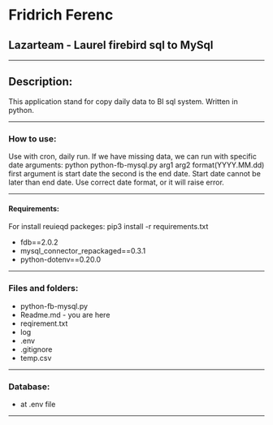 # Fridrich Ferenc

## Lazarteam - Laurel firebird sql to MySql

---

## Description:

This application stand for copy daily data to BI sql system.
Written in python.

---

### **How to use:**

Use with cron, daily run.
If we have missing data, we can run with specific date arguments:
python python-fb-mysql.py arg1 arg2 format(YYYY.MM.dd)
first argument is start date the second is the end date.
Start date cannot be later than end date.
Use correct date format, or it will raise error.

---

#### **Requirements:**

For install reuieqd packeges: pip3 install -r requirements.txt

- fdb==2.0.2
- mysql_connector_repackaged==0.3.1
- python-dotenv==0.20.0

---

### **Files and folders:**

- python-fb-mysql.py
- Readme.md - you are here
- reqirement.txt
- log
- .env
- .gitignore
- temp.csv

---

### **Database:**

- at .env file

---
